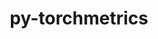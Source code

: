 ---
title: "py-torchmetrics"
layout: cache
categories: [package, develop-2024-01-28]
meta: {"versions": ["1.3.0"], "compilers": ["apple-clang@=15.0.0", "gcc@=11.3.0"], "oss": ["ubuntu22.04", "ventura"], "platforms": ["darwin", "linux"], "targets": ["aarch64", "x86_64_v3"], "stacks": ["ml-darwin-aarch64-mps", "ml-linux-x86_64-cpu", "ml-linux-x86_64-cuda", "ml-linux-x86_64-rocm", "root"], "num_specs": 13, "num_specs_by_stack": {"ml-darwin-aarch64-mps": 4, "root": 13, "ml-linux-x86_64-rocm": 1, "ml-linux-x86_64-cpu": 4, "ml-linux-x86_64-cuda": 4}}
spec_details: [{"hash": "fsmivqwlq3ghb2kfg25nqbuij2ewoxhe", "compiler": "apple-clang@=15.0.0", "versions": ["1.3.0"], "os": "ventura", "platform": "darwin", "target": "aarch64", "variants": ["build_system=python_pip"], "stacks": ["ml-darwin-aarch64-mps", "root"], "size": "-", "tarball": "https://binaries.spack.io/releases/develop-2024-01-28/build_cache/darwin-ventura-aarch64/apple-clang-15.0.0/py-torchmetrics-1.3.0/darwin-ventura-aarch64-apple-clang-15.0.0-py-torchmetrics-1.3.0-fsmivqwlq3ghb2kfg25nqbuij2ewoxhe.spack"}, {"hash": "avouyxd3spt2vllendbmp47mfywedpib", "compiler": "apple-clang@=15.0.0", "versions": ["1.3.0"], "os": "ventura", "platform": "darwin", "target": "aarch64", "variants": ["build_system=python_pip"], "stacks": ["ml-darwin-aarch64-mps", "root"], "size": "-", "tarball": "https://binaries.spack.io/releases/develop-2024-01-28/build_cache/darwin-ventura-aarch64/apple-clang-15.0.0/py-torchmetrics-1.3.0/darwin-ventura-aarch64-apple-clang-15.0.0-py-torchmetrics-1.3.0-avouyxd3spt2vllendbmp47mfywedpib.spack"}, {"hash": "lk5ahv5vd6v2kvrkzo5raqxp4tl4bbbf", "compiler": "apple-clang@=15.0.0", "versions": ["1.3.0"], "os": "ventura", "platform": "darwin", "target": "aarch64", "variants": ["build_system=python_pip"], "stacks": ["ml-darwin-aarch64-mps", "root"], "size": "-", "tarball": "https://binaries.spack.io/releases/develop-2024-01-28/build_cache/darwin-ventura-aarch64/apple-clang-15.0.0/py-torchmetrics-1.3.0/darwin-ventura-aarch64-apple-clang-15.0.0-py-torchmetrics-1.3.0-lk5ahv5vd6v2kvrkzo5raqxp4tl4bbbf.spack"}, {"hash": "dfueqnmhqvwuoxy54reo7ko7zwvlrags", "compiler": "apple-clang@=15.0.0", "versions": ["1.3.0"], "os": "ventura", "platform": "darwin", "target": "aarch64", "variants": ["build_system=python_pip"], "stacks": ["ml-darwin-aarch64-mps", "root"], "size": "-", "tarball": "https://binaries.spack.io/releases/develop-2024-01-28/build_cache/darwin-ventura-aarch64/apple-clang-15.0.0/py-torchmetrics-1.3.0/darwin-ventura-aarch64-apple-clang-15.0.0-py-torchmetrics-1.3.0-dfueqnmhqvwuoxy54reo7ko7zwvlrags.spack"}, {"hash": "rfbdbvozjcd4hwhbytzb4ctnkgdxarz7", "compiler": "gcc@=11.3.0", "versions": ["1.3.0"], "os": "ubuntu22.04", "platform": "linux", "target": "x86_64_v3", "variants": ["build_system=python_pip"], "stacks": ["ml-linux-x86_64-rocm", "root"], "size": "-", "tarball": "https://binaries.spack.io/releases/develop-2024-01-28/build_cache/linux-ubuntu22.04-x86_64_v3/gcc-11.3.0/py-torchmetrics-1.3.0/linux-ubuntu22.04-x86_64_v3-gcc-11.3.0-py-torchmetrics-1.3.0-rfbdbvozjcd4hwhbytzb4ctnkgdxarz7.spack"}, {"hash": "rzezcbfprrftsin4i22keri4f3hy4usc", "compiler": "gcc@=11.3.0", "versions": ["1.3.0"], "os": "ubuntu22.04", "platform": "linux", "target": "x86_64_v3", "variants": ["build_system=python_pip"], "stacks": ["root", "ml-linux-x86_64-cpu"], "size": "-", "tarball": "https://binaries.spack.io/releases/develop-2024-01-28/build_cache/linux-ubuntu22.04-x86_64_v3/gcc-11.3.0/py-torchmetrics-1.3.0/linux-ubuntu22.04-x86_64_v3-gcc-11.3.0-py-torchmetrics-1.3.0-rzezcbfprrftsin4i22keri4f3hy4usc.spack"}, {"hash": "txdbhwlbub4eifqaad3vggpkgfop2slo", "compiler": "gcc@=11.3.0", "versions": ["1.3.0"], "os": "ubuntu22.04", "platform": "linux", "target": "x86_64_v3", "variants": ["build_system=python_pip"], "stacks": ["ml-linux-x86_64-cuda", "root"], "size": "-", "tarball": "https://binaries.spack.io/releases/develop-2024-01-28/build_cache/linux-ubuntu22.04-x86_64_v3/gcc-11.3.0/py-torchmetrics-1.3.0/linux-ubuntu22.04-x86_64_v3-gcc-11.3.0-py-torchmetrics-1.3.0-txdbhwlbub4eifqaad3vggpkgfop2slo.spack"}, {"hash": "efxzzme7vwugqngczznvjybvkqwrfc23", "compiler": "gcc@=11.3.0", "versions": ["1.3.0"], "os": "ubuntu22.04", "platform": "linux", "target": "x86_64_v3", "variants": ["build_system=python_pip"], "stacks": ["ml-linux-x86_64-cuda", "root"], "size": "-", "tarball": "https://binaries.spack.io/releases/develop-2024-01-28/build_cache/linux-ubuntu22.04-x86_64_v3/gcc-11.3.0/py-torchmetrics-1.3.0/linux-ubuntu22.04-x86_64_v3-gcc-11.3.0-py-torchmetrics-1.3.0-efxzzme7vwugqngczznvjybvkqwrfc23.spack"}, {"hash": "rqjxflm7xzgsuk53aiszv3c3gz74pswl", "compiler": "gcc@=11.3.0", "versions": ["1.3.0"], "os": "ubuntu22.04", "platform": "linux", "target": "x86_64_v3", "variants": ["build_system=python_pip"], "stacks": ["root", "ml-linux-x86_64-cpu"], "size": "-", "tarball": "https://binaries.spack.io/releases/develop-2024-01-28/build_cache/linux-ubuntu22.04-x86_64_v3/gcc-11.3.0/py-torchmetrics-1.3.0/linux-ubuntu22.04-x86_64_v3-gcc-11.3.0-py-torchmetrics-1.3.0-rqjxflm7xzgsuk53aiszv3c3gz74pswl.spack"}, {"hash": "62xodb3w2zmqf4bcsodj3urzyhtci3tb", "compiler": "gcc@=11.3.0", "versions": ["1.3.0"], "os": "ubuntu22.04", "platform": "linux", "target": "x86_64_v3", "variants": ["build_system=python_pip"], "stacks": ["ml-linux-x86_64-cuda", "root"], "size": "-", "tarball": "https://binaries.spack.io/releases/develop-2024-01-28/build_cache/linux-ubuntu22.04-x86_64_v3/gcc-11.3.0/py-torchmetrics-1.3.0/linux-ubuntu22.04-x86_64_v3-gcc-11.3.0-py-torchmetrics-1.3.0-62xodb3w2zmqf4bcsodj3urzyhtci3tb.spack"}, {"hash": "boryi6amgrd5nf7bxhfz4xmadughus3h", "compiler": "gcc@=11.3.0", "versions": ["1.3.0"], "os": "ubuntu22.04", "platform": "linux", "target": "x86_64_v3", "variants": ["build_system=python_pip"], "stacks": ["root", "ml-linux-x86_64-cpu"], "size": "-", "tarball": "https://binaries.spack.io/releases/develop-2024-01-28/build_cache/linux-ubuntu22.04-x86_64_v3/gcc-11.3.0/py-torchmetrics-1.3.0/linux-ubuntu22.04-x86_64_v3-gcc-11.3.0-py-torchmetrics-1.3.0-boryi6amgrd5nf7bxhfz4xmadughus3h.spack"}, {"hash": "mdfnloutkmcqucvcobc233yjipz52qfk", "compiler": "gcc@=11.3.0", "versions": ["1.3.0"], "os": "ubuntu22.04", "platform": "linux", "target": "x86_64_v3", "variants": ["build_system=python_pip"], "stacks": ["ml-linux-x86_64-cuda", "root"], "size": "-", "tarball": "https://binaries.spack.io/releases/develop-2024-01-28/build_cache/linux-ubuntu22.04-x86_64_v3/gcc-11.3.0/py-torchmetrics-1.3.0/linux-ubuntu22.04-x86_64_v3-gcc-11.3.0-py-torchmetrics-1.3.0-mdfnloutkmcqucvcobc233yjipz52qfk.spack"}, {"hash": "v6p3gxfcw3r7riwber6jubulctaseypd", "compiler": "gcc@=11.3.0", "versions": ["1.3.0"], "os": "ubuntu22.04", "platform": "linux", "target": "x86_64_v3", "variants": ["build_system=python_pip"], "stacks": ["root", "ml-linux-x86_64-cpu"], "size": "-", "tarball": "https://binaries.spack.io/releases/develop-2024-01-28/build_cache/linux-ubuntu22.04-x86_64_v3/gcc-11.3.0/py-torchmetrics-1.3.0/linux-ubuntu22.04-x86_64_v3-gcc-11.3.0-py-torchmetrics-1.3.0-v6p3gxfcw3r7riwber6jubulctaseypd.spack"}]
---